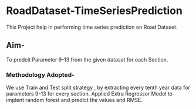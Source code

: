 # RoadDataset-TimeSeriesPrediction
This Project help in performing time series prediction on Road Dataset.

## Aim-
To predcit Parameter 9-13 from the given dataset for each Section.

### Methodology Adopted-
We use Train and Test split strategy , by extracting every tenth year data for parameters 9-13 for every section.
Applied Extra Regressor Model to implent random forest and predict the values and RMSE.

